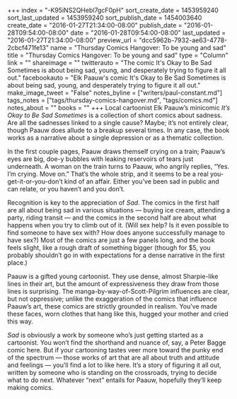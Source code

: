 +++
index = "-K95iNS2QHebl7gcF0pH"
sort_create_date = 1453959240
sort_last_updated = 1453959240
sort_publish_date = 1454003640
create_date = "2016-01-27T21:34:00-08:00"
publish_date = "2016-01-28T09:54:00-08:00"
date = "2016-01-28T09:54:00-08:00"
last_updated = "2016-01-27T21:34:00-08:00"
preview_url = "dcc5962b-7932-ae63-4778-2cbcf471fe13"
name = "Thursday Comics Hangover: To be young and sad"
title = "Thursday Comics Hangover: To be young and sad"
type = "Column"
link = ""
shareimage = ""
twitterauto = "The comic It's Okay to Be Sad Sometimes is about being sad, young, and desperately trying to figure it all out."
facebookauto = "Elk Paauw's comic It's Okay to Be Sad Sometimes is about being sad, young, and desperately trying to figure it all out."
make_image_tweet = "False"
notes_byline = ["writers/paul-constant.md"]
tags_notes = ["tags/thursday-comics-hangover.md", "tags/comics.md"]
notes_about = ""
books = ""
+++
Local cartoonist Elk Paauw’s minicomic *It’s Okay to Be Sad Sometimes* is a collection of short comics about sadness. Are all the sadnesses linked to a single cause? Maybe; it’s not entirely clear, though Paauw does allude to a breakup several times. In any case, the book works as a narrative about a single depression or as a thematic collection. 

In the first couple pages, Paauw draws themself crying on a train; Paauw’s eyes are big, doe-y bubbles with leaking reservoirs of tears just underneath. A woman on the train turns to Paauw, who angrily replies, “Yes. I’m crying. Move on.” That’s the whole strip, and it seems to be a real you-get-it-or-you-don’t kind of an affair. Either you’ve been sad in public and can relate, or you haven’t and you don’t. 

Recognition is key to the appreciation of *Sad*. The comics in the first half are all about being sad in various situations — buying ice cream, attending a party, riding transit — and the comics in the second half are about what happens when you try to climb out of it. (Will sex help? Is it even possible to find someone to have sex with? How does anyone successfully manage to have sex?) Most of the comics are just a few panels long, and the book feels slight, like a rough draft of something bigger (though for $5, you probably shouldn’t go in with expectations for a dense narrative in the first place.)

Paauw is a gifted young cartoonist. They use dense, almost Sharpie-like lines in their art, but the amount of expressiveness they draw from those lines is surprising. The manga-by-way-of-Scott-Pilgrim influences are clear, but not oppressive; unlike the exaggeration of the comics that influence Paauw’s art, these comics are strictly grounded in realism. You’ve made these faces, worn clothes that hang like this, hugged your mother and cried this way.

*Sad* is obviously a work by someone who’s just getting started as a cartoonist. You won’t find the shorthand and nuance of, say, a Peter Bagge comic here. But if your cartooning tastes veer more toward the punky end of the spectrum — those works of art that are all about truth and attitude and feelings — you’ll find a lot to like here. It’s a story of figuring it all out, written by someone who is standing on the crossroads, trying to decide what to do next. Whatever “next” entails for Paauw, hopefully they’ll keep making comics.